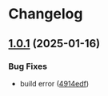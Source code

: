 # Changelog

## [1.0.1](https://github.com/KarinJS/karin-plugin-basic/compare/v1.0.0...v1.0.1) (2025-01-16)


### Bug Fixes

* build error ([4914edf](https://github.com/KarinJS/karin-plugin-basic/commit/4914edf0c722ce85c691cf9d0b647d8a7db8bba6))

